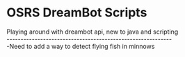 # OSRS DreamBot Scripts
Playing around with dreambot api, new to java and scripting <br />
-----------------------------------------------------------<br />
-Need to add a way to detect flying fish in minnows
